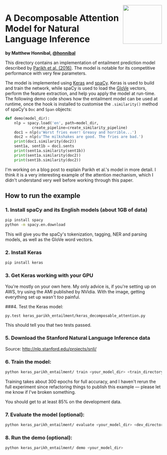<a href="https://explosion.ai"><img src="https://explosion.ai/assets/img/logo.svg" width="125" height="125" align="right" /></a>

# A Decomposable Attention Model for Natural Language Inference
**by Matthew Honnibal, [@honnibal](https://github.com/honnibal)**

This directory contains an implementation of entailment prediction model described
by [Parikh et al. (2016)](https://arxiv.org/pdf/1606.01933.pdf). The model is notable 
for its competitive performance with very few parameters.

The model is implemented using [Keras](https://keras.io/) and [spaCy](https://spacy.io). 
Keras is used to build and train the network, while spaCy is used to load 
the [GloVe](http://nlp.stanford.edu/projects/glove/) vectors, perform the 
feature extraction, and help you apply the model at run-time. The following 
demo code shows how the entailment model  can be used at runtime, once the 
hook is installed to customise the `.similarity()` method of spaCy's `Doc` 
and `Span` objects:

```python
def demo(model_dir):
    nlp = spacy.load('en', path=model_dir,
            create_pipeline=create_similarity_pipeline)
    doc1 = nlp(u'Worst fries ever! Greasy and horrible...')
    doc2 = nlp(u'The milkshakes are good. The fries are bad.')
    print(doc1.similarity(doc2))
    sent1a, sent1b = doc1.sents
    print(sent1a.similarity(sent1b))
    print(sent1a.similarity(doc2))
    print(sent1b.similarity(doc2))
```

I'm working on a blog post to explain Parikh et al.'s model in more detail.
I think it is a very interesting example of the attention mechanism, which
I didn't understand very well before working through this paper.

## How to run the example

### 1. Install spaCy and its English models (about 1GB of data)

```bash
pip install spacy
python -m spacy.en.download
```

This will give you the spaCy's tokenization, tagging, NER and parsing models,
as well as the GloVe word vectors.

### 2. Install Keras

```bash
pip install keras
```

### 3. Get Keras working with your GPU

You're mostly on your own here. My only advice is, if you're setting up on AWS,
try using the AMI published by NVidia. With the image, getting everything set
up wasn't *too* painful. 

###4. Test the Keras model:

```bash
py.test keras_parikh_entailment/keras_decomposable_attention.py
```

This should tell you that two tests passed.

### 5. Download the Stanford Natural Language Inference data

Source: http://nlp.stanford.edu/projects/snli/

### 6. Train the model:

```bash
python keras_parikh_entailment/ train <your_model_dir> <train_directory> <dev_directory>
```

Training takes about 300 epochs for full accuracy, and I haven't rerun the full
experiment since refactoring things to publish this example — please let me
know if I've broken something.

You should get to at least 85% on the development data.

### 7. Evaluate the model (optional):

```bash
python keras_parikh_entailment/ evaluate <your_model_dir> <dev_directory>
```

### 8. Run the demo (optional):

```bash
python keras_parikh_entailment/ demo <your_model_dir>
```
